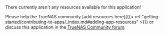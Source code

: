 &NewLine;

There currently aren't any resources available for this application!

Please help the TrueNAS community [add resources here]({{< ref "getting-started/contributing-to-apps/_index.md#adding-app-resources" >}}) or discuss this application in the [TrueNAS Community forum](https://forums.truenas.com/c/apps-virt/).
